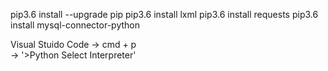 pip3.6 install --upgrade pip
pip3.6 install lxml
pip3.6 install requests
pip3.6 install mysql-connector-python

Visual Stuido Code 
	-> cmd + p	
	-> '>Python Select Interpreter'
